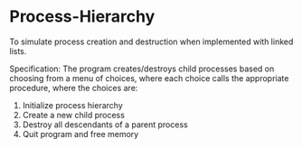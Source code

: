 # Process-Hierarchy
To simulate process creation and destruction when implemented with linked lists.

Specification: 
The program creates/destroys child processes based on choosing from a menu of choices, where 
each choice calls the appropriate procedure, where the choices are:  
1) Initialize process hierarchy 
2) Create a new child process  
3) Destroy all descendants of a parent process  
4) Quit program and free memory 
